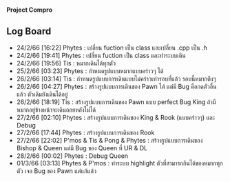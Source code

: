 <h4> Project Compro </h4>
<h2> Log Board </h2>
<ul>
    <li> 24/2/66 [16:22] Phytes : เปลี่ยน fuction เป็น class และเปลี่ยน .cpp เป็น .h </li>
    <li> 24/2/66 [19:41] Phytes : เปลี่ยน fuction เป็น class และทำระบบเดิน </li>
    <li> 24/2/66 [19:56] Tis    : หมากเดินได้ทุกตัว </li>
    <li> 25/2/66 [03:23] Phytes : กำหนดรูปแบบหมากแบบคร่าวๆ ได้ </li>
    <li> 26/2/66 [03:14] Tis    : กำหนดรูปแบบการเดินแบบไม่คร่าวเท่ารอบที่แล้ว รอบนี้หมากตึงๆ </li>
    <li> 26/2/66 [04:27] Phytes : สร้างรูปแบบการเดินของ Pawn ได้ แต่มี Bug คือกดตัวอื่นแล้ว ตัวเดิมยังเดินได้อยู่ </li>
    <li> 26/2/66 [18:19] Tis    : สร้างรูปแบบการเดินของ Pawn แบบ perfect Bug King ถ้ามีหมากอยู่ข้างหน้าจะเดินถอยหลังไม่ได้  </li>
    <li> 27/2/66 [02:10] Phytes : สร้างรูปแบบการเดินของ King & Rook (แบบคร่าวๆ) และ Debug  </li>
    <li> 27/2/66 [17:44] Phytes : สร้างรูปแบบการเดินของ Rook  </li>
    <li> 27/2/66 [22:02] P'mos & Tis & Pong & Phytes : สร้างรูปแบบการเดินของ Bishop & Queen แต่มี Bug ของ Queen ที่ UR & DL  </li>
    <li> 28/2/66 [00:02] Phytes : Debug Queen  </li>
    <li> 01/3/66 [03:13] Phytes & P'mos : ทำระบบ highlight ตัวที่สามารถกินได้ของหมากทุกตัว เจอ Bug ของ Pawn แต่แก้แล้ว  </li>
</ul>
